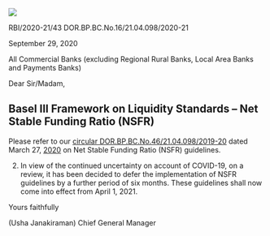 ![](_page_0_Picture_0.jpeg)

RBI/2020-21/43 DOR.BP.BC.No.16/21.04.098/2020-21

September 29, 2020

All Commercial Banks (excluding Regional Rural Banks, Local Area Banks and Payments Banks)

Dear Sir/Madam,

## **Basel III Framework on Liquidity Standards – Net Stable Funding Ratio (NSFR)**

Please refer to our [circular DOR.BP.BC.No.46/21.04.098/2019-20](https://www.rbi.org.in/Scripts/NotificationUser.aspx?Id=11836&Mode=0) dated March 27, [2020](https://www.rbi.org.in/Scripts/NotificationUser.aspx?Id=11836&Mode=0) on Net Stable Funding Ratio (NSFR) guidelines.

2. In view of the continued uncertainty on account of COVID-19, on a review, it has been decided to defer the implementation of NSFR guidelines by a further period of six months. These guidelines shall now come into effect from April 1, 2021.

Yours faithfully

(Usha Janakiraman) Chief General Manager